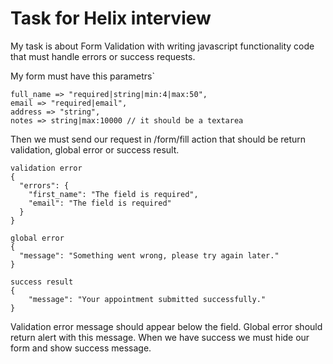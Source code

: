 # Task for Helix interview

My task is about Form Validation with writing javascript functionality code that must handle errors or success requests.

My form must have this parametrs`

```
full_name => "required|string|min:4|max:50",
email => "required|email",
address => "string",
notes => string|max:10000 // it should be a textarea
```

Then we must send our request in /form/fill action that should be return validation, global error or success result.

```
validation error
{
  "errors": {
    "first_name": "The field is required",
    "email": "The field is required"
  }
}

global error
{
  "message": "Something went wrong, please try again later."
}

success result
{
    "message": "Your appointment submitted successfully."
}
```


Validation error message should appear below the field.
Global error should return alert with this message.
When we have success we must hide our form and show success message.
